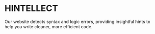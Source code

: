 # HINTELLECT
Our website detects syntax and logic errors, providing insightful hints to help you write cleaner, more efficient code.
